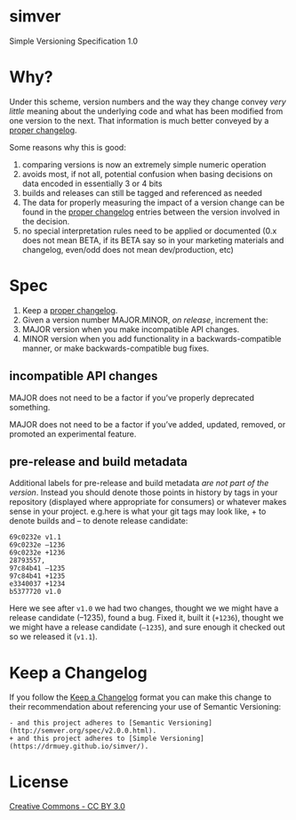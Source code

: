 # simver

Simple Versioning Specification 1.0

# Why?

Under this scheme, version numbers and the way they change convey *very little* meaning about the underlying code and what has been modified from one version to the next. That information is much better conveyed by a [proper changelog](http://keepachangelog.com/en/1.0.0/).

Some reasons why this is good:

1. comparing versions is now an extremely simple numeric operation
2. avoids most, if not all, potential confusion when basing decisions on data encoded in essentially 3 or 4 bits
3. builds and releases can still be tagged and referenced as needed
4. The data for properly measuring the impact of a version change can be found in the [proper changelog](http://keepachangelog.com/en/1.0.0/) entries between the version involved in the decision.
5. no special interpretation rules need to be applied or documented (0.x does not mean BETA, if its BETA say so in your marketing materials and changelog, even/odd does not mean dev/production, etc)

# Spec

1. Keep a [proper changelog](http://keepachangelog.com/en/1.0.0/). 
2. Given a version number MAJOR.MINOR, _on release_, increment the:
  1. MAJOR version when you make incompatible API changes.
  2. MINOR version when you add functionality in a backwards-compatible manner, or make backwards-compatible bug fixes.

## incompatible API changes

MAJOR does not need to be a factor if you’ve properly deprecated something.

MAJOR does not need to be a factor if you’ve added, updated, removed, or promoted an experimental feature.

## pre-release and build metadata

Additional labels for pre-release and build metadata _are not part of the version_. Instead you should denote those points in history by tags in your repository (displayed where appropriate for consumers) or whatever makes sense in your project. e.g.here is what your git tags may look like, + to denote builds and – to denote release candidate:
```
69c0232e v1.1
69c0232e –1236
69c0232e +1236
28793557, 
97c84b41 –1235
97c84b41 +1235
e3340037 +1234
b5377720 v1.0
```

Here we see after `v1.0` we had two changes, thought we we might have a release candidate (–1235), found a bug. Fixed it, built it (`+1236`), thought we we might have a release candidate (`–1235`), and sure enough it checked out so we released it (`v1.1`).

# Keep a Changelog

If you follow the [Keep a Changelog](http://keepachangelog.com/en/1.0.0/) format you can make this change to their recommendation about referencing your use of Semantic Versioning:

```
- and this project adheres to [Semantic Versioning](http://semver.org/spec/v2.0.0.html).
+ and this project adheres to [Simple Versioning](https://drmuey.github.io/simver/).
```

# License

[Creative Commons - CC BY 3.0](https://creativecommons.org/licenses/by/3.0/)
